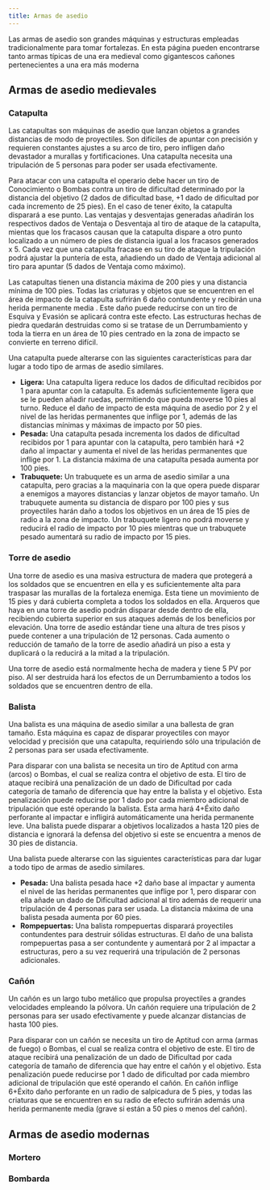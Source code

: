 ```yaml
---
title: Armas de asedio
---
```


Las armas de asedio son grandes máquinas y estructuras empleadas tradicionalmente para tomar fortalezas. En esta página pueden encontrarse tanto armas típicas de una era medieval como gigantescos cañones pertenecientes a una era más moderna

## Armas de asedio medievales

### Catapulta

Las catapultas son máquinas de asedio que lanzan objetos a grandes distancias de modo de proyectiles. Son difíciles de apuntar con precisión y requieren constantes ajustes a su arco de tiro, pero infligen daño devastador a murallas y fortificaciones. Una catapulta necesita una tripulación de 5 personas para poder ser usada efectivamente.

Para atacar con una catapulta el operario debe hacer un tiro de Conocimiento o Bombas contra un tiro de dificultad determinado por la distancia del objetivo (2 dados de dificultad base, +1 dado de dificultad por cada incremento de 25 pies). En el caso de tener éxito, la catapulta disparará a ese punto. Las ventajas y desventajas generadas añadirán los respectivos dados de Ventaja o Desventaja al tiro de ataque de la catapulta, mientas que los fracasos causan que la catapulta dispare a otro punto localizado a un número de pies de distancia igual a los fracasos generados x 5. Cada vez que una catapulta fracase en su tiro de ataque la tripulación podrá ajustar la puntería de esta, añadiendo un dado de Ventaja adicional al tiro para apuntar (5 dados de Ventaja como máximo).

Las catapultas tienen una distancia máxima de 200 pies y una distancia mínima de 100 pies. Todas las criaturas y objetos que se encuentren en el área de impacto de la catapulta sufrirán 6 daño contundente y recibirán una herida permanente media . Este daño puede reducirse con un tiro de Esquiva y Evasión se aplicará contra este efecto. Las estructuras hechas de piedra quedarán destruidas como si se tratase de un Derrumbamiento y toda la tierra en un área de 10 pies centrado en la zona de impacto se convierte en terreno difícil. 

Una catapulta puede alterarse con las siguientes características para dar lugar a todo tipo de armas de asedio similares.

- **Ligera:** Una catapulta ligera reduce los dados de dificultad recibidos por 1 para apuntar con la catapulta. Es además suficientemente ligera que se le pueden añadir ruedas, permitiendo que pueda moverse 10 pies al turno. Reduce el daño de impacto de esta máquina de asedio por 2 y el nivel de las heridas permanentes que inflige por 1, además de las distancias mínimas y máximas de impacto por 50 pies.
- **Pesada:** Una catapulta pesada incrementa los dados de dificultad recibidos por 1 para apuntar con la catapulta, pero también hará +2 daño al impactar y aumenta el nivel de las heridas permanentes que inflige por 1. La distancia máxima de una catapulta pesada aumenta por 100 pies.
- **Trabuquete:** Un trabuquete es un arma de asedio similar a una catapulta, pero gracias a la maquinaria con la que opera puede disparar a enemigos a mayores distancias y lanzar objetos de mayor tamaño. Un trabuquete aumenta su distancia de disparo por 100 pies y sus proyectiles harán daño a todos los objetivos en un área de 15 pies de radio a la zona de impacto. Un trabuquete ligero no podrá moverse y reducirá el radio de impacto por 10 pies mientras que un trabuquete pesado aumentará su radio de impacto por 15 pies.

### Torre de asedio

Una torre de asedio es una masiva estructura de madera que protegerá a los soldados que se encuentren en ella y es suficientemente alta para traspasar las murallas de la fortaleza enemiga. Esta tiene un movimiento de 15 pies y dará cubierta completa a todos los soldados en ella. Arqueros que haya en una torre de asedio podrán disparar desde dentro de ella, recibiendo cubierta superior en sus ataques además de los beneficios por elevación. Una torre de asedio estándar tiene una altura de tres pisos y puede contener a una tripulación de 12 personas. Cada aumento o reducción de tamaño de la torre de asedio añadirá un piso a esta y duplicará o la reducirá a la mitad a la tripulación.

Una torre de asedio está normalmente hecha de madera y tiene 5 PV por piso. Al ser destruida hará los efectos de un Derrumbamiento a todos los soldados que se encuentren dentro de ella.

### Balista

Una balista es una máquina de asedio similar a una ballesta de gran tamaño. Esta máquina es capaz de disparar proyectiles con mayor velocidad y precisión que una catapulta, requiriendo sólo una tripulación de 2 personas para ser usada efectivamente.

Para disparar con una balista se necesita un tiro de Aptitud con arma (arcos) o Bombas, el cual se realiza contra el objetivo de esta. El tiro de ataque recibirá una penalización de un dado de Dificultad por cada categoría de tamaño de diferencia que hay entre la balista y el objetivo. Esta penalización puede reducirse por 1 dado por cada miembro adicional de tripulación que esté operando la balista. Esta arma hará 4+Éxito daño perforante al impactar e infligirá automáticamente una herida permanente leve. Una balista puede disparar a objetivos localizados a hasta 120 pies de distancia e ignorará la defensa del objetivo si este se encuentra a menos de 30 pies de distancia.

Una balista puede alterarse con las siguientes características para dar lugar a todo tipo de armas de asedio similares.

- **Pesada:** Una balista pesada hace +2 daño base al impactar y aumenta el nivel de las heridas permanentes que inflige por 1, pero disparar con ella añade un dado de Dificultad adicional al tiro además de requerir una tripulación de 4 personas para ser usada. La distancia máxima de una balista pesada aumenta por 60 pies.
- **Rompepuertas:** Una balista rompepuertas disparará proyectiles contundentes para destruir sólidas estructuras. El daño de una balista rompepuertas pasa a ser contundente y aumentará por 2 al impactar a estructuras, pero a su vez requerirá una tripulación de 2 personas adicionales.

### Cañón

Un cañón es un largo tubo metálico que propulsa proyectiles a grandes velocidades empleando la pólvora. Un cañón requiere una tripulación de 2 personas para ser usado efectivamente y puede alcanzar distancias de hasta 100 pies.

Para disparar con un cañón se necesita un tiro de Aptitud con arma (armas de fuego) o Bombas, el cual se realiza contra el objetivo de este. El tiro de ataque recibirá una penalización de un dado de Dificultad por cada categoría de tamaño de diferencia que hay entre el cañón y el objetivo. Esta penalización puede reducirse por 1 dado de dificultad por cada miembro adicional de tripulación que esté operando el cañón. En cañón inflige 6+Éxito daño perforante en un radio de salpicadura de 5 pies, y todas las criaturas que se encuentren en su radio de efecto sufrirán además una herida permanente media (grave si están a 50 pies o menos del cañón).

## Armas de asedio modernas

### Mortero

### Bombarda

